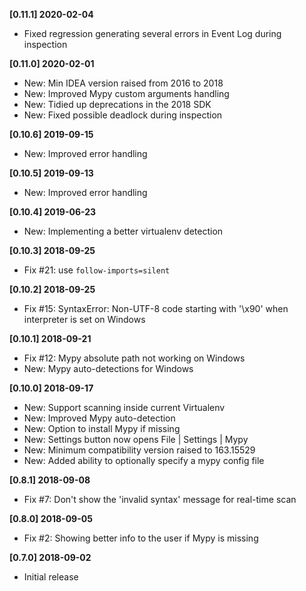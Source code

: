 **[0.11.1] 2020-02-04**
 - Fixed regression generating several errors in Event Log during inspection

**[0.11.0] 2020-02-01**
 - New: Min IDEA version raised from 2016 to 2018
 - New: Improved Mypy custom arguments handling
 - New: Tidied up deprecations in the 2018 SDK
 - New: Fixed possible deadlock during inspection

**[0.10.6] 2019-09-15**
 - New: Improved error handling

**[0.10.5] 2019-09-13**
 - New: Improved error handling

**[0.10.4] 2019-06-23**
 - New: Implementing a better virtualenv detection

**[0.10.3] 2018-09-25**
 - Fix #21: use `follow-imports=silent`
 
**[0.10.2] 2018-09-25**
 - Fix #15: SyntaxError: Non-UTF-8 code starting with '\x90' when interpreter is set on Windows

**[0.10.1] 2018-09-21**
 - Fix #12: Mypy absolute path not working on Windows
 - New: Mypy auto-detections for Windows
 
**[0.10.0] 2018-09-17**
 - New: Support scanning inside current Virtualenv
 - New: Improved Mypy auto-detection
 - New: Option to install Mypy if missing
 - New: Settings button now opens File | Settings | Mypy
 - New: Minimum compatibility version raised to 163.15529
 - New: Added ability to optionally specify a mypy config file

**[0.8.1] 2018-09-08**
 - Fix #7: Don't show the 'invalid syntax' message for real-time scan

**[0.8.0] 2018-09-05**
 - Fix #2: Showing better info to the user if Mypy is missing

**[0.7.0] 2018-09-02**
 - Initial release
